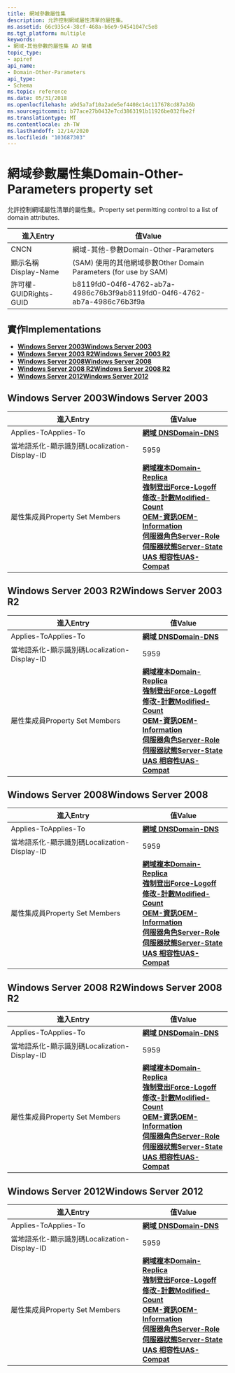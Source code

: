 ```yaml
---
title: 網域參數屬性集
description: 允許控制網域屬性清單的屬性集。
ms.assetid: 66c935c4-38cf-468a-b6e9-94541047c5e8
ms.tgt_platform: multiple
keywords:
- 網域-其他參數的屬性集 AD 架構
topic_type:
- apiref
api_name:
- Domain-Other-Parameters
api_type:
- Schema
ms.topic: reference
ms.date: 05/31/2018
ms.openlocfilehash: a9d5a7af10a2ade5ef4408c14c117678cd87a36b
ms.sourcegitcommit: b77ace27b0432e7cd3863191b11926be032fbe2f
ms.translationtype: MT
ms.contentlocale: zh-TW
ms.lasthandoff: 12/14/2020
ms.locfileid: "103687303"
---
```

# <a name="domain-other-parameters-property-set"></a><span data-ttu-id="46f91-104">網域參數屬性集</span><span class="sxs-lookup"><span data-stu-id="46f91-104">Domain-Other-Parameters property set</span></span>

<span data-ttu-id="46f91-105">允許控制網域屬性清單的屬性集。</span><span class="sxs-lookup"><span data-stu-id="46f91-105">Property set permitting control to a list of domain attributes.</span></span>



| <span data-ttu-id="46f91-106">進入</span><span class="sxs-lookup"><span data-stu-id="46f91-106">Entry</span></span> | <span data-ttu-id="46f91-107">值</span><span class="sxs-lookup"><span data-stu-id="46f91-107">Value</span></span> |
|--------------|------------------------------------------|
| <span data-ttu-id="46f91-108">CN</span><span class="sxs-lookup"><span data-stu-id="46f91-108">CN</span></span>           | <span data-ttu-id="46f91-109">網域-其他-參數</span><span class="sxs-lookup"><span data-stu-id="46f91-109">Domain-Other-Parameters</span></span>                  |
| <span data-ttu-id="46f91-110">顯示名稱</span><span class="sxs-lookup"><span data-stu-id="46f91-110">Display-Name</span></span> | <span data-ttu-id="46f91-111"> (SAM) 使用的其他網域參數</span><span class="sxs-lookup"><span data-stu-id="46f91-111">Other Domain Parameters (for use by SAM)</span></span> |
| <span data-ttu-id="46f91-112">許可權-GUID</span><span class="sxs-lookup"><span data-stu-id="46f91-112">Rights-GUID</span></span>  | <span data-ttu-id="46f91-113">b8119fd0-04f6-4762-ab7a-4986c76b3f9a</span><span class="sxs-lookup"><span data-stu-id="46f91-113">b8119fd0-04f6-4762-ab7a-4986c76b3f9a</span></span>     |



## <a name="implementations"></a><span data-ttu-id="46f91-114">實作</span><span class="sxs-lookup"><span data-stu-id="46f91-114">Implementations</span></span>

-   [<span data-ttu-id="46f91-115">**Windows Server 2003**</span><span class="sxs-lookup"><span data-stu-id="46f91-115">**Windows Server 2003**</span></span>](#windows-server-2003)
-   [<span data-ttu-id="46f91-116">**Windows Server 2003 R2**</span><span class="sxs-lookup"><span data-stu-id="46f91-116">**Windows Server 2003 R2**</span></span>](#windows-server-2003-r2)
-   [<span data-ttu-id="46f91-117">**Windows Server 2008**</span><span class="sxs-lookup"><span data-stu-id="46f91-117">**Windows Server 2008**</span></span>](#windows-server-2008)
-   [<span data-ttu-id="46f91-118">**Windows Server 2008 R2**</span><span class="sxs-lookup"><span data-stu-id="46f91-118">**Windows Server 2008 R2**</span></span>](#windows-server-2008-r2)
-   [<span data-ttu-id="46f91-119">**Windows Server 2012**</span><span class="sxs-lookup"><span data-stu-id="46f91-119">**Windows Server 2012**</span></span>](#windows-server-2012)

## <a name="windows-server-2003"></a><span data-ttu-id="46f91-120">Windows Server 2003</span><span class="sxs-lookup"><span data-stu-id="46f91-120">Windows Server 2003</span></span>



| <span data-ttu-id="46f91-121">進入</span><span class="sxs-lookup"><span data-stu-id="46f91-121">Entry</span></span> | <span data-ttu-id="46f91-122">值</span><span class="sxs-lookup"><span data-stu-id="46f91-122">Value</span></span> |
|-------------------------|----------------------------------------------------------------------------------------------------------------------------------------------------------------------------------------------------------------------------------------------------------------------------------------------------------------------------------------------------------------|
| <span data-ttu-id="46f91-123">Applies-To</span><span class="sxs-lookup"><span data-stu-id="46f91-123">Applies-To</span></span>              | [<span data-ttu-id="46f91-124">**網域 DNS**</span><span class="sxs-lookup"><span data-stu-id="46f91-124">**Domain-DNS**</span></span>](c-domaindns.md)<br/>                                                                                                                                                                                                                                                                                                                   |
| <span data-ttu-id="46f91-125">當地語系化-顯示識別碼</span><span class="sxs-lookup"><span data-stu-id="46f91-125">Localization-Display-ID</span></span> | <span data-ttu-id="46f91-126">59</span><span class="sxs-lookup"><span data-stu-id="46f91-126">59</span></span>                                                                                                                                                                                                                                                                                                                                                             |
| <span data-ttu-id="46f91-127">屬性集成員</span><span class="sxs-lookup"><span data-stu-id="46f91-127">Property Set Members</span></span>    | [<span data-ttu-id="46f91-128">**網域複本**</span><span class="sxs-lookup"><span data-stu-id="46f91-128">**Domain-Replica**</span></span>](a-domainreplica.md)<br/> [<span data-ttu-id="46f91-129">**強制登出**</span><span class="sxs-lookup"><span data-stu-id="46f91-129">**Force-Logoff**</span></span>](a-forcelogoff.md)<br/> [<span data-ttu-id="46f91-130">**修改-計數**</span><span class="sxs-lookup"><span data-stu-id="46f91-130">**Modified-Count**</span></span>](a-modifiedcount.md)<br/> [<span data-ttu-id="46f91-131">**OEM-資訊**</span><span class="sxs-lookup"><span data-stu-id="46f91-131">**OEM-Information**</span></span>](a-oeminformation.md)<br/> [<span data-ttu-id="46f91-132">**伺服器角色**</span><span class="sxs-lookup"><span data-stu-id="46f91-132">**Server-Role**</span></span>](a-serverrole.md)<br/> [<span data-ttu-id="46f91-133">**伺服器狀態**</span><span class="sxs-lookup"><span data-stu-id="46f91-133">**Server-State**</span></span>](a-serverstate.md)<br/> [<span data-ttu-id="46f91-134">**UAS 相容性**</span><span class="sxs-lookup"><span data-stu-id="46f91-134">**UAS-Compat**</span></span>](a-uascompat.md)<br/> |



## <a name="windows-server-2003-r2"></a><span data-ttu-id="46f91-135">Windows Server 2003 R2</span><span class="sxs-lookup"><span data-stu-id="46f91-135">Windows Server 2003 R2</span></span>



| <span data-ttu-id="46f91-136">進入</span><span class="sxs-lookup"><span data-stu-id="46f91-136">Entry</span></span> | <span data-ttu-id="46f91-137">值</span><span class="sxs-lookup"><span data-stu-id="46f91-137">Value</span></span> |
|-------------------------|----------------------------------------------------------------------------------------------------------------------------------------------------------------------------------------------------------------------------------------------------------------------------------------------------------------------------------------------------------------|
| <span data-ttu-id="46f91-138">Applies-To</span><span class="sxs-lookup"><span data-stu-id="46f91-138">Applies-To</span></span>              | [<span data-ttu-id="46f91-139">**網域 DNS**</span><span class="sxs-lookup"><span data-stu-id="46f91-139">**Domain-DNS**</span></span>](c-domaindns.md)<br/>                                                                                                                                                                                                                                                                                                                   |
| <span data-ttu-id="46f91-140">當地語系化-顯示識別碼</span><span class="sxs-lookup"><span data-stu-id="46f91-140">Localization-Display-ID</span></span> | <span data-ttu-id="46f91-141">59</span><span class="sxs-lookup"><span data-stu-id="46f91-141">59</span></span>                                                                                                                                                                                                                                                                                                                                                             |
| <span data-ttu-id="46f91-142">屬性集成員</span><span class="sxs-lookup"><span data-stu-id="46f91-142">Property Set Members</span></span>    | [<span data-ttu-id="46f91-143">**網域複本**</span><span class="sxs-lookup"><span data-stu-id="46f91-143">**Domain-Replica**</span></span>](a-domainreplica.md)<br/> [<span data-ttu-id="46f91-144">**強制登出**</span><span class="sxs-lookup"><span data-stu-id="46f91-144">**Force-Logoff**</span></span>](a-forcelogoff.md)<br/> [<span data-ttu-id="46f91-145">**修改-計數**</span><span class="sxs-lookup"><span data-stu-id="46f91-145">**Modified-Count**</span></span>](a-modifiedcount.md)<br/> [<span data-ttu-id="46f91-146">**OEM-資訊**</span><span class="sxs-lookup"><span data-stu-id="46f91-146">**OEM-Information**</span></span>](a-oeminformation.md)<br/> [<span data-ttu-id="46f91-147">**伺服器角色**</span><span class="sxs-lookup"><span data-stu-id="46f91-147">**Server-Role**</span></span>](a-serverrole.md)<br/> [<span data-ttu-id="46f91-148">**伺服器狀態**</span><span class="sxs-lookup"><span data-stu-id="46f91-148">**Server-State**</span></span>](a-serverstate.md)<br/> [<span data-ttu-id="46f91-149">**UAS 相容性**</span><span class="sxs-lookup"><span data-stu-id="46f91-149">**UAS-Compat**</span></span>](a-uascompat.md)<br/> |



## <a name="windows-server-2008"></a><span data-ttu-id="46f91-150">Windows Server 2008</span><span class="sxs-lookup"><span data-stu-id="46f91-150">Windows Server 2008</span></span>



| <span data-ttu-id="46f91-151">進入</span><span class="sxs-lookup"><span data-stu-id="46f91-151">Entry</span></span> | <span data-ttu-id="46f91-152">值</span><span class="sxs-lookup"><span data-stu-id="46f91-152">Value</span></span> |
|-------------------------|----------------------------------------------------------------------------------------------------------------------------------------------------------------------------------------------------------------------------------------------------------------------------------------------------------------------------------------------------------------|
| <span data-ttu-id="46f91-153">Applies-To</span><span class="sxs-lookup"><span data-stu-id="46f91-153">Applies-To</span></span>              | [<span data-ttu-id="46f91-154">**網域 DNS**</span><span class="sxs-lookup"><span data-stu-id="46f91-154">**Domain-DNS**</span></span>](c-domaindns.md)<br/>                                                                                                                                                                                                                                                                                                                   |
| <span data-ttu-id="46f91-155">當地語系化-顯示識別碼</span><span class="sxs-lookup"><span data-stu-id="46f91-155">Localization-Display-ID</span></span> | <span data-ttu-id="46f91-156">59</span><span class="sxs-lookup"><span data-stu-id="46f91-156">59</span></span>                                                                                                                                                                                                                                                                                                                                                             |
| <span data-ttu-id="46f91-157">屬性集成員</span><span class="sxs-lookup"><span data-stu-id="46f91-157">Property Set Members</span></span>    | [<span data-ttu-id="46f91-158">**網域複本**</span><span class="sxs-lookup"><span data-stu-id="46f91-158">**Domain-Replica**</span></span>](a-domainreplica.md)<br/> [<span data-ttu-id="46f91-159">**強制登出**</span><span class="sxs-lookup"><span data-stu-id="46f91-159">**Force-Logoff**</span></span>](a-forcelogoff.md)<br/> [<span data-ttu-id="46f91-160">**修改-計數**</span><span class="sxs-lookup"><span data-stu-id="46f91-160">**Modified-Count**</span></span>](a-modifiedcount.md)<br/> [<span data-ttu-id="46f91-161">**OEM-資訊**</span><span class="sxs-lookup"><span data-stu-id="46f91-161">**OEM-Information**</span></span>](a-oeminformation.md)<br/> [<span data-ttu-id="46f91-162">**伺服器角色**</span><span class="sxs-lookup"><span data-stu-id="46f91-162">**Server-Role**</span></span>](a-serverrole.md)<br/> [<span data-ttu-id="46f91-163">**伺服器狀態**</span><span class="sxs-lookup"><span data-stu-id="46f91-163">**Server-State**</span></span>](a-serverstate.md)<br/> [<span data-ttu-id="46f91-164">**UAS 相容性**</span><span class="sxs-lookup"><span data-stu-id="46f91-164">**UAS-Compat**</span></span>](a-uascompat.md)<br/> |



## <a name="windows-server-2008-r2"></a><span data-ttu-id="46f91-165">Windows Server 2008 R2</span><span class="sxs-lookup"><span data-stu-id="46f91-165">Windows Server 2008 R2</span></span>



| <span data-ttu-id="46f91-166">進入</span><span class="sxs-lookup"><span data-stu-id="46f91-166">Entry</span></span> | <span data-ttu-id="46f91-167">值</span><span class="sxs-lookup"><span data-stu-id="46f91-167">Value</span></span> |
|-------------------------|----------------------------------------------------------------------------------------------------------------------------------------------------------------------------------------------------------------------------------------------------------------------------------------------------------------------------------------------------------------|
| <span data-ttu-id="46f91-168">Applies-To</span><span class="sxs-lookup"><span data-stu-id="46f91-168">Applies-To</span></span>              | [<span data-ttu-id="46f91-169">**網域 DNS**</span><span class="sxs-lookup"><span data-stu-id="46f91-169">**Domain-DNS**</span></span>](c-domaindns.md)<br/>                                                                                                                                                                                                                                                                                                                   |
| <span data-ttu-id="46f91-170">當地語系化-顯示識別碼</span><span class="sxs-lookup"><span data-stu-id="46f91-170">Localization-Display-ID</span></span> | <span data-ttu-id="46f91-171">59</span><span class="sxs-lookup"><span data-stu-id="46f91-171">59</span></span>                                                                                                                                                                                                                                                                                                                                                             |
| <span data-ttu-id="46f91-172">屬性集成員</span><span class="sxs-lookup"><span data-stu-id="46f91-172">Property Set Members</span></span>    | [<span data-ttu-id="46f91-173">**網域複本**</span><span class="sxs-lookup"><span data-stu-id="46f91-173">**Domain-Replica**</span></span>](a-domainreplica.md)<br/> [<span data-ttu-id="46f91-174">**強制登出**</span><span class="sxs-lookup"><span data-stu-id="46f91-174">**Force-Logoff**</span></span>](a-forcelogoff.md)<br/> [<span data-ttu-id="46f91-175">**修改-計數**</span><span class="sxs-lookup"><span data-stu-id="46f91-175">**Modified-Count**</span></span>](a-modifiedcount.md)<br/> [<span data-ttu-id="46f91-176">**OEM-資訊**</span><span class="sxs-lookup"><span data-stu-id="46f91-176">**OEM-Information**</span></span>](a-oeminformation.md)<br/> [<span data-ttu-id="46f91-177">**伺服器角色**</span><span class="sxs-lookup"><span data-stu-id="46f91-177">**Server-Role**</span></span>](a-serverrole.md)<br/> [<span data-ttu-id="46f91-178">**伺服器狀態**</span><span class="sxs-lookup"><span data-stu-id="46f91-178">**Server-State**</span></span>](a-serverstate.md)<br/> [<span data-ttu-id="46f91-179">**UAS 相容性**</span><span class="sxs-lookup"><span data-stu-id="46f91-179">**UAS-Compat**</span></span>](a-uascompat.md)<br/> |



## <a name="windows-server-2012"></a><span data-ttu-id="46f91-180">Windows Server 2012</span><span class="sxs-lookup"><span data-stu-id="46f91-180">Windows Server 2012</span></span>



| <span data-ttu-id="46f91-181">進入</span><span class="sxs-lookup"><span data-stu-id="46f91-181">Entry</span></span> | <span data-ttu-id="46f91-182">值</span><span class="sxs-lookup"><span data-stu-id="46f91-182">Value</span></span> |
|-------------------------|----------------------------------------------------------------------------------------------------------------------------------------------------------------------------------------------------------------------------------------------------------------------------------------------------------------------------------------------------------------|
| <span data-ttu-id="46f91-183">Applies-To</span><span class="sxs-lookup"><span data-stu-id="46f91-183">Applies-To</span></span>              | [<span data-ttu-id="46f91-184">**網域 DNS**</span><span class="sxs-lookup"><span data-stu-id="46f91-184">**Domain-DNS**</span></span>](c-domaindns.md)<br/>                                                                                                                                                                                                                                                                                                                   |
| <span data-ttu-id="46f91-185">當地語系化-顯示識別碼</span><span class="sxs-lookup"><span data-stu-id="46f91-185">Localization-Display-ID</span></span> | <span data-ttu-id="46f91-186">59</span><span class="sxs-lookup"><span data-stu-id="46f91-186">59</span></span>                                                                                                                                                                                                                                                                                                                                                             |
| <span data-ttu-id="46f91-187">屬性集成員</span><span class="sxs-lookup"><span data-stu-id="46f91-187">Property Set Members</span></span>    | [<span data-ttu-id="46f91-188">**網域複本**</span><span class="sxs-lookup"><span data-stu-id="46f91-188">**Domain-Replica**</span></span>](a-domainreplica.md)<br/> [<span data-ttu-id="46f91-189">**強制登出**</span><span class="sxs-lookup"><span data-stu-id="46f91-189">**Force-Logoff**</span></span>](a-forcelogoff.md)<br/> [<span data-ttu-id="46f91-190">**修改-計數**</span><span class="sxs-lookup"><span data-stu-id="46f91-190">**Modified-Count**</span></span>](a-modifiedcount.md)<br/> [<span data-ttu-id="46f91-191">**OEM-資訊**</span><span class="sxs-lookup"><span data-stu-id="46f91-191">**OEM-Information**</span></span>](a-oeminformation.md)<br/> [<span data-ttu-id="46f91-192">**伺服器角色**</span><span class="sxs-lookup"><span data-stu-id="46f91-192">**Server-Role**</span></span>](a-serverrole.md)<br/> [<span data-ttu-id="46f91-193">**伺服器狀態**</span><span class="sxs-lookup"><span data-stu-id="46f91-193">**Server-State**</span></span>](a-serverstate.md)<br/> [<span data-ttu-id="46f91-194">**UAS 相容性**</span><span class="sxs-lookup"><span data-stu-id="46f91-194">**UAS-Compat**</span></span>](a-uascompat.md)<br/> |



 

 





